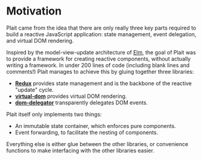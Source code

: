 # Motivation

Plait came from the idea that there are only really three key parts required to build a reactive JavaScript application: state management, event delegation, and virtual DOM rendering.

Inspired by the model-view-update architecture of [Elm](http://elm-lang.org/), the goal of Plait was to provide a framework for creating reactive components, without actually writing a framework. In under 200 lines of code (including blank lines and comments!) Plait manages to achieve this by gluing together three libraries:

* [**Redux**](https://github.com/rackt/redux) provides state management and is the backbone of the reactive "update" cycle.
* [**virtual-dom**](https://github.com/Matt-Esch/virtual-dom) provides virtual DOM rendering.
* [**dom-delegator**](https://github.com/Raynos/dom-delegator) transparently delegates DOM events.

Plait itself only implements two things:

* An immutable state container, which enforces pure components.
* Event forwarding, to facilitate the nesting of components.

Everything else is either glue between the other libraries, or convenience functions to make interfacing with the other libraries easier.
